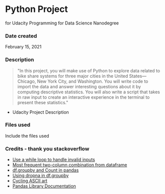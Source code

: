 # Python Project
for Udacity Programming for Data Science Nanodegree

### Date created
February 15, 2021

### Description
> "In this project, you will make use of Python to explore data related to bike share systems for three major cities in the United States—Chicago, New York City, and Washington. You will write code to import the data and answer interesting questions about it by computing descriptive statistics. You will also write a script that takes in raw input to create an interactive experience in the terminal to present these statistics."
- Udacity Project Description

### Files used
Include the files used

### Credits - thank you stackoverflow
* [Use a while loop to handle invalid inputs](https://stackoverflow.com/questions/23294658/)
* [Most frequent two-column combination from dataframe](https://stackoverflow.com/questions/53037698)
* [df.groupby and Count in pandas](https://www.statology.org/pandas-groupby-count/)
* [Using dropna in df.groupby](https://stackoverflow.com/questions/18429491)
* [Cycling ASCII art](https://www.asciiart.eu/sports-and-outdoors/cycling)
* [Pandas Library Documentation](https://docs.python.org/3/library/index.html)
